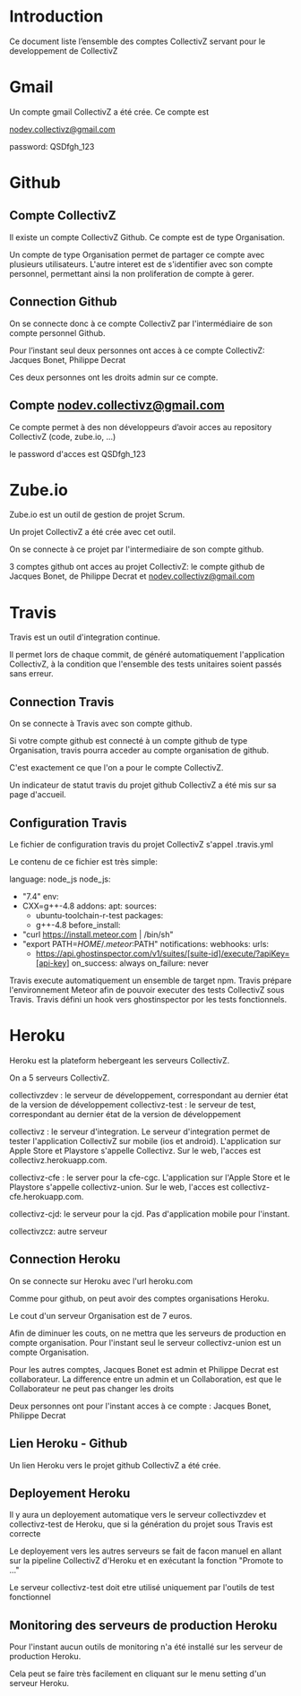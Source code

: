 # Introduction

Ce document liste l’ensemble des comptes CollectivZ servant pour le developpement de CollectivZ


# Gmail

Un compte gmail CollectivZ a été crée. Ce compte est

nodev.collectivz@gmail.com

password: QSDfgh_123


# Github

## Compte CollectivZ

Il existe un compte CollectivZ Github. Ce compte est de type Organisation.

Un compte de type Organisation permet de partager ce compte avec plusieurs utilisateurs.
L'autre interet est de s'identifier avec son compte personnel, permettant ainsi la non proliferation de compte à gerer.

## Connection Github

On se connecte donc à ce compte CollectivZ par l'intermédiaire de son compte personnel Github.

Pour l’instant seul deux personnes ont acces à ce compte CollectivZ: Jacques Bonet, Philippe Decrat

Ces deux personnes ont les droits admin sur ce compte.


## Compte nodev.collectivz@gmail.com

Ce compte permet à des non développeurs d’avoir acces au repository CollectivZ (code, zube.io, ...)

le password d'acces est QSDfgh_123



# Zube.io

Zube.io est un outil de gestion de projet Scrum.

Un projet CollectivZ a été crée avec cet outil.

On se connecte à ce projet par l'intermediaire de son compte github.

3 comptes github ont acces au projet CollectivZ: le compte github de Jacques Bonet, de Philippe Decrat et
nodev.collectivz@gmail.com


# Travis

Travis est un outil d'integration continue.

Il permet lors de chaque commit, de généré automatiquement l'application CollectivZ, à la condition que l'ensemble des
tests unitaires soient passés sans erreur.

## Connection Travis

On se connecte à Travis avec son compte github.

Si votre compte github est connecté à un compte github de type Organisation, travis pourra acceder au compte organisation de github.

C'est exactement ce que l'on a pour le compte CollectivZ.

Un indicateur de statut travis du projet github CollectivZ a été mis sur sa page d'accueil.

## Configuration Travis

Le fichier de configuration travis du projet CollectivZ s'appel .travis.yml

Le contenu de ce fichier est très simple:

language: node_js
node_js:
  - "7.4"
env:
  - CXX=g++-4.8
addons:
  apt:
    sources:
      - ubuntu-toolchain-r-test
    packages:
      - g++-4.8
before_install:
  - "curl https://install.meteor.com | /bin/sh"
  - "export PATH=$HOME/.meteor:$PATH"
notifications:
  webhooks:
    urls:
      - https://api.ghostinspector.com/v1/suites/[suite-id]/execute/?apiKey=[api-key]
    on_success: always
    on_failure: never

Travis execute automatiquement un ensemble de target npm.
Travis prépare l'environnement Meteor afin de pouvoir executer des tests CollectivZ sous Travis.
Travis défini un hook vers ghostinspector por les tests fonctionnels.


# Heroku

Heroku est la plateform hebergeant les serveurs CollectivZ.

On a 5 serveurs CollectivZ.

collectivzdev : le serveur de développement, correspondant au dernier état de la version de développement
collectivz-test : le serveur de test, correspondant au dernier état de la version de développement

collectivz : le serveur d'integration. Le serveur d'integration permet de tester l'application CollectivZ
sur mobile (ios et android). L'application sur Apple Store et Playstore s'appelle Collectivz.
Sur le web, l'acces est collectivz.herokuapp.com.

collectivz-cfe : le server pour la cfe-cgc. L'application sur l'Apple Store et le Playstore s'appelle collectivz-union.
Sur le web, l'acces est collectivz-cfe.herokuapp.com.

collectivz-cjd: le serveur pour la cjd. Pas d'application mobile pour l'instant.

collectivzcz: autre serveur



## Connection Heroku

On se connecte sur Heroku avec l'url heroku.com

Comme pour github, on peut avoir des comptes organisations Heroku.

Le cout d'un serveur Organisation est de 7 euros.

Afin de diminuer les couts, on ne mettra que les serveurs de production en compte organisation. Pour l'instant seul le serveur collectivz-union
est un compte Organisation.

Pour les autres comptes, Jacques Bonet est admin et Philippe Decrat est collaborateur.
La difference entre un admin et un Collaboration, est que le Collaborateur ne peut pas changer les droits

Deux personnes ont pour l'instant acces à ce compte : Jacques Bonet, Philippe Decrat


## Lien Heroku - Github

Un lien Heroku vers le projet github CollectivZ a été crée.

## Deployement Heroku

Il y aura un deployement automatique vers le serveur collectivzdev et collectivz-test de Heroku, que si la génération du projet sous Travis est correcte

Le deployement vers les autres serveurs se fait de facon manuel en allant sur la pipeline CollectivZ d'Heroku et en exécutant
la fonction "Promote to ..."

Le serveur collectivz-test doit etre utilisé uniquement par l'outils de test fonctionnel


## Monitoring des serveurs de production Heroku

Pour l'instant aucun outils de monitoring n'a été installé sur les serveur de production Heroku.

Cela peut se faire très facilement en cliquant sur le menu setting d'un serveur Heroku.





